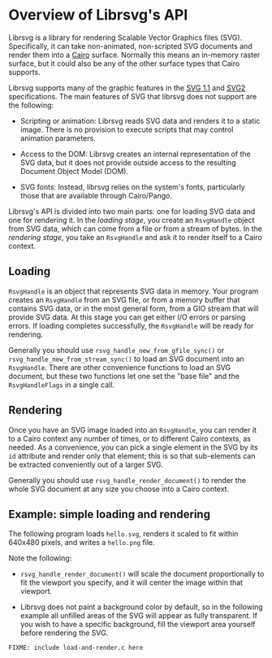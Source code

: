# Overview of Librsvg's API

Librsvg is a library for rendering Scalable Vector Graphics files (SVG).
Specifically, it can take non-animated, non-scripted SVG documents and
render them into a [Cairo](https://www.cairographics.org/) surface.
Normally this means an in-memory raster surface, but it could also be
any of the other surface types that Cairo supports.

Librsvg supports many of the graphic features in the [SVG
1.1](https://www.w3.org/TR/SVG/) and [SVG2](https://www.w3.org/TR/SVG2/)
specifications. The main features of SVG that librsvg does not support
are the following:

* Scripting or animation: Librsvg reads SVG data and renders it to a
  static image. There is no provision to execute scripts that may
  control animation parameters.

* Access to the DOM: Librsvg creates an internal representation of
  the SVG data, but it does not provide outside access to the
  resulting Document Object Model (DOM).

* SVG fonts: Instead, librsvg relies on the system's fonts,
  particularly those that are available through Cairo/Pango.

Librsvg's API is divided into two main parts: one for loading SVG data
and one for rendering it. In the *loading stage*, you create an
`RsvgHandle` object from SVG data, which can come from a file or from a
stream of bytes. In the *rendering stage*, you take an `RsvgHandle` and
ask it to render itself to a Cairo context.

## Loading

`RsvgHandle` is an object that represents SVG data in memory. Your program
creates an `RsvgHandle` from an SVG file, or from a memory buffer that
contains SVG data, or in the most general form, from a GIO stream that
will provide SVG data.  At this stage you can get either I/O errors or
parsing errors. If loading completes successfully, the `RsvgHandle` will
be ready for rendering.

Generally you should use `rsvg_handle_new_from_gfile_sync()` or
`rsvg_handle_new_from_stream_sync()` to load an SVG document into an
`RsvgHandle`. There are other convenience functions to load an SVG
document, but these two functions let one set the "base file" and the
`RsvgHandleFlags` in a single call.

## Rendering

Once you have an SVG image loaded into an `RsvgHandle`, you can render it
to a Cairo context any number of times, or to different Cairo contexts,
as needed. As a convenience, you can pick a single element in the SVG by
its `id` attribute and render only that element; this is so that
sub-elements can be extracted conveniently out of a larger SVG.

Generally you should use `rsvg_handle_render_document()` to render the
whole SVG document at any size you choose into a Cairo context.

## Example: simple loading and rendering

The following program loads `hello.svg`, renders it scaled to fit within
640x480 pixels, and writes a `hello.png` file.

Note the following:

* `rsvg_handle_render_document()` will scale the document
   proportionally to fit the viewport you specify, and it will center
   the image within that viewport.

* Librsvg does not paint a background color by default, so in the
  following example all unfilled areas of the SVG will appear as fully
  transparent. If you wish to have a specific background, fill the
  viewport area yourself before rendering the SVG.

```
FIXME: include load-and-render.c here
```
            
          
